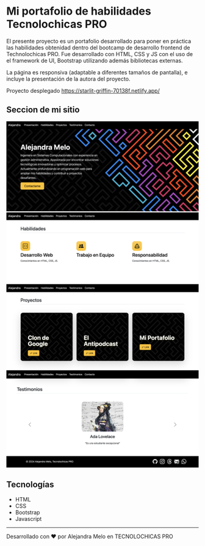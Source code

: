 # Mi portafolio de habilidades Tecnolochicas PRO

El presente proyecto es un portafolio desarrollado para poner en práctica las habilidades obtenidad dentro del bootcamp de desarrollo frontend de Technolochicas PRO.
Fue desarrollado con HTML, CSS y JS con el uso de el framework de UI, Bootstrap utilizando además bibliotecas externas.

La página es responsiva (adaptable a diferentes tamaños de pantalla), e incluye la presentación de la autora del proyecto.

Proyecto desplegado https://starlit-griffin-70138f.netlify.app/

## Seccion de mi sitio

![Presentacion](assets/readme/1.png)
![Habilidades](assets/readme/2.png)
![Proyectos](assets/readme/3.png)
![Testimonios](assets/readme/4.png)
![Contacto](assets/readme/5.png)

## Tecnologías
* HTML
* CSS
* Bootstrap
* Javascript

---
Desarrollado con ❤️ por Alejandra Melo en TECNOLOCHICAS PRO



[".../assets/readme/.1.png"]: "assets/readme/1.png"
